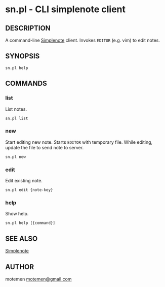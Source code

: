 sn.pl - CLI simplenote client
========================================

DESCRIPTION
-----------

A command-line [Simplenote][sn] client. Invokes `EDITOR` (e.g. vim) to edit notes.

SYNOPSIS
--------

	sn.pl help

COMMANDS
--------

### list

List notes.

	sn.pl list

### new

Start editing new note. Starts `EDITOR` with temporary file.
While editing, update the file to send note to server.

	sn.pl new

### edit

Edit existing note.

	sn.pl edit {note-key}

### help

Show help.

	sn.pl help [{command}]

SEE ALSO
--------

[Simplenote][sn]

[sn]: http://simplenoteapp.com/

AUTHOR
------

motemen <motemen@gmail.com>
